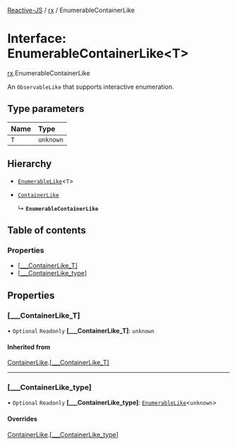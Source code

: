 [Reactive-JS](../README.md) / [rx](../modules/rx.md) / EnumerableContainerLike

# Interface: EnumerableContainerLike<T\>

[rx](../modules/rx.md).EnumerableContainerLike

An `ObservableLike` that supports interactive enumeration.

## Type parameters

| Name | Type |
| :------ | :------ |
| `T` | `unknown` |

## Hierarchy

- [`EnumerableLike`](rx.EnumerableLike.md)<`T`\>

- [`ContainerLike`](containers.ContainerLike.md)

  ↳ **`EnumerableContainerLike`**

## Table of contents

### Properties

- [[\_\_\_ContainerLike\_T]](rx.EnumerableContainerLike.md#[___containerlike_t])
- [[\_\_\_ContainerLike\_type]](rx.EnumerableContainerLike.md#[___containerlike_type])

## Properties

### [\_\_\_ContainerLike\_T]

• `Optional` `Readonly` **[\_\_\_ContainerLike\_T]**: `unknown`

#### Inherited from

[ContainerLike](containers.ContainerLike.md).[[___ContainerLike_T]](containers.ContainerLike.md#[___containerlike_t])

___

### [\_\_\_ContainerLike\_type]

• `Optional` `Readonly` **[\_\_\_ContainerLike\_type]**: [`EnumerableLike`](rx.EnumerableLike.md)<`unknown`\>

#### Overrides

[ContainerLike](containers.ContainerLike.md).[[___ContainerLike_type]](containers.ContainerLike.md#[___containerlike_type])
